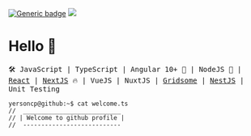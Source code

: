 [![Generic badge](https://img.shields.io/badge/Power-JavaScript-1abc9c.svg)](https://GitHub.com/Naereen/StrapDown.js/graphs/commit-activity)
![](https://visitor-badge.glitch.me/badge?page_id=yersoncp)

# Hello 👋

<samp>🛠️ JavaScript | TypeScript | Angular 10+ 🤘 | NodeJS 🚀 | [React](https://reactjs.org/) | [NextJS](https://nextjs.org/) 🔥 | VueJS | NuxtJS | [Gridsome](https://gridsome.org/) | [NestJS](https://nestjs.com/) | Unit Testing</samp>

```console
yersoncp@github:~$ cat welcome.ts
//  ___________________________
// | Welcome to github profile |
//  --------------------------- 
```
